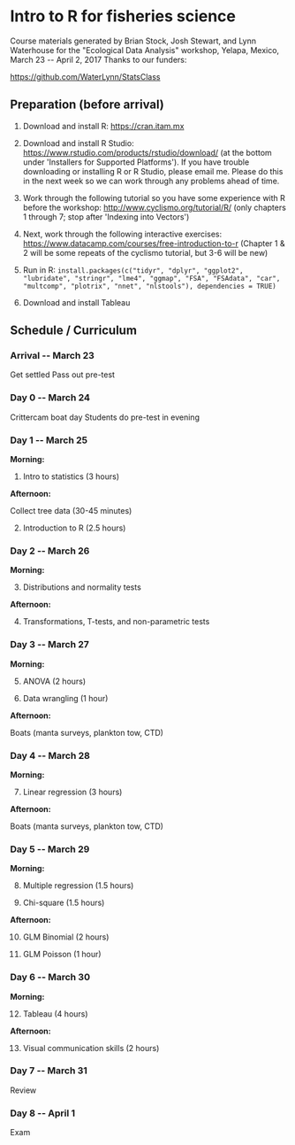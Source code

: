 # Intro to R for fisheries science

Course materials generated by Brian Stock, Josh Stewart, and Lynn Waterhouse for the "Ecological Data Analysis" workshop, Yelapa, Mexico, March 23 -- April 2, 2017
Thanks to our funders:


https://github.com/WaterLynn/StatsClass

## Preparation (before arrival)

1. Download and install R: https://cran.itam.mx

2. Download and install R Studio:
https://www.rstudio.com/products/rstudio/download/ (at the bottom under 'Installers for Supported Platforms'). If you have trouble downloading or installing R or R Studio, please email me. Please do this in the next week so we can work through any problems ahead of time.

3. Work through the following tutorial so you have some experience with R before the workshop:
http://www.cyclismo.org/tutorial/R/ (only chapters 1 through 7; stop after 'Indexing into Vectors')

4. Next, work through the following interactive exercises: 
https://www.datacamp.com/courses/free-introduction-to-r (Chapter 1 & 2 will be some repeats of the cyclismo tutorial, but 3-6 will be new)

5. Run in R: `install.packages(c("tidyr", "dplyr", "ggplot2", "lubridate", "stringr", "lme4", "ggmap", "FSA", "FSAdata", "car", "multcomp", "plotrix", "nnet", "nlstools"), dependencies = TRUE)`

6. Download and install Tableau

## Schedule / Curriculum

### Arrival -- March 23

Get settled
Pass out pre-test

### Day 0 -- March 24

Crittercam boat day
Students do pre-test in evening

### Day 1 -- March 25

**Morning:**
  1) Intro to statistics (3 hours)

**Afternoon:**

  Collect tree data (30-45 minutes)

  2) Introduction to R (2.5 hours)

### Day 2 -- March 26

**Morning:**

  3) Distributions and normality tests

**Afternoon:**

  4) Transformations, T-tests, and non-parametric tests

### Day 3 -- March 27

**Morning:**

  5) ANOVA (2 hours)

  6) Data wrangling (1 hour)

**Afternoon:**

  Boats (manta surveys, plankton tow, CTD)

### Day 4 -- March 28

**Morning:**

  7) Linear regression (3 hours)

**Afternoon:**

  Boats (manta surveys, plankton tow, CTD)

### Day 5 -- March 29

**Morning:**

  8) Multiple regression (1.5 hours)

  9) Chi-square (1.5 hours)

**Afternoon:**

  10) GLM Binomial (2 hours)

  11) GLM Poisson (1 hour)

### Day 6 -- March 30

**Morning:**

  12) Tableau (4 hours)

**Afternoon:**

  13) Visual communication skills (2 hours)

### Day 7 -- March 31

Review

### Day 8 -- April 1

Exam

